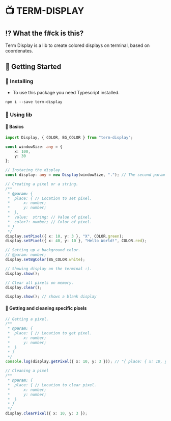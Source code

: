 # 📺 TERM-DISPLAY

## ⁉️  What the f#ck is this?

Term Display is a lib to create colored displays on terminal, based on coordenates.

## 🔮 Getting Started

### 💾 Installing

* To use this package you need Typescript installed.

```shell
npm i --save term-display
```
### 🔧 Using lib

#### 🔨 Basics

```ts
import Display, { COLOR, BG_COLOR } from "term-display";

const windowSize: any = {
	x: 100,
	y: 30
};

// Instacing the display.
const display: any = new Display(windowSize, "."); // The second param is the white space value, default is "x".

// Creating a pixel or a string.
/**
 * @param: {
 * 	place: { // Location to set pixel.
 * 		x: number;
 * 		y: number;
 * 	},
 * 	value:  string; // Value of pixel.
 * 	color?: number; // Color of pixel.
 * }
 */
display.setPixel({ x: 10, y: 3 }, "X", COLOR.green);
display.setPixel({ x: 40, y: 10 }, "Hello World!", COLOR.red);

// Setting up a background color.
// @param: number;
display.setBgColor(BG_COLOR.white);

// Showing display on the terminal :).
display.show();

// Clear all pixels on memory.
display.clear();

display.show(); // shows a blank display
```

#### 🔨 Getting and cleaning specific pixels

```ts
// Getting a pixel.
/**
 * @param: {
 * 	place: { // Location to get pixel.
 * 		x: number;
 * 		y: number;
 * 	}
 * }
 */
console.log(display.getPixel({ x: 10, y: 3 })); // "{ place: { x: 10, y: 3 }, value: "X", color: 31 }".

// Cleaning a pixel
/**
 * @param: {
 * 	place: { // Location to clear pixel.
 * 		x: number;
 * 		y: number;
 * 	}
 * }
 */
display.clearPixel({ x: 10, y: 3 });
```

